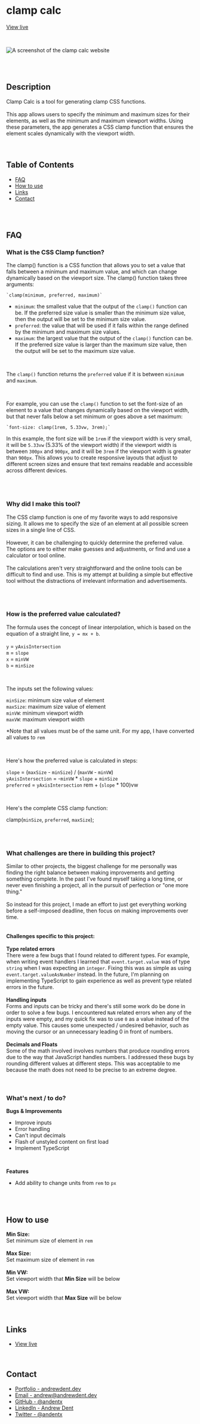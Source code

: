 # clamp calc

[View live](https://clamp-calc.netlify.app/)

<br>

![A screenshot of the clamp calc website](src/images/clamp-calc-16by9.png)

<br>
<br>

## Description

Clamp Calc is a tool for generating clamp CSS functions.
<br />
<br />
This app allows users to specify the minimum and maximum sizes for their elements, as well as the minimum and maximum viewport widths. Using these parameters, the app generates a CSS clamp function that ensures the element scales dynamically with the viewport width.
<br />
<br />
<br />

## Table of Contents

- [FAQ](#faq)
- [How to use](#how-to-use)
- [Links](#links)
- [Contact](#contact)

<br />
<br />

## FAQ

### What is the CSS Clamp function?

The clamp() function is a CSS function that allows you to set a value that falls between a minimum and maximum value, and which can change dynamically based on the viewport size. The clamp() function takes three arguments:

    `clamp(minimum, preferred, maximum)`

- `minimum`: the smallest value that the output of the `clamp()` function can be. If the preferred size value is smaller than the minimum size value, then the output will be set to the minimum size value.
- `preferred`: the value that will be used if it falls within the range defined by the minimum and maximum size values.
- `maximum`: the largest value that the output of the `clamp()` function can be. If the preferred size value is larger than the maximum size value, then the output will be set to the maximum size value.

<br />

The `clamp()` function returns the `preferred` value if it is between `minimum` and `maximum`.

<br />

For example, you can use the `clamp()` function to set the font-size of an element to a value that changes dynamically based on the viewport width, but that never falls below a set minimum or goes above a set maximum:

    `font-size: clamp(1rem, 5.33vw, 3rem);`

In this example, the font size will be `1rem` if the viewport width is very small, it will be `5.33vw` (5.33% of the viewport width) if the viewport width is between `300px` and `900px`, and it will be `3rem` if the viewport width is greater than `900px`. This allows you to create responsive layouts that adjust to different screen sizes and ensure that text remains readable and accessible across different devices.

<br />
<br />

### Why did I make this tool?

The CSS clamp function is one of my favorite ways to add responsive sizing. It allows me to specify the size of an element at all possible screen sizes in a single line of CSS.
<br />
<br />
However, it can be challenging to quickly determine the preferred value. The options are to either make guesses and adjustments, or find and use a calculator or tool online.
<br />
<br />
The calculations aren't very straightforward and the online tools can be difficult to find and use. This is my attempt at building a simple but effective tool without the distractions of irrelevant information and advertisements.

<br />
<br />

### How is the preferred value calculated?

The formula uses the concept of linear interpolation, which is based on the equation of a straight line, `y = mx + b`.
<br />
<br />
`y` = `yAxisIntersection`
<br />
`m` = `slope`
<br />
`x` = `minVW`
<br />
`b` = `minSize`

<br />

The inputs set the following values:

`minSize`: minimum size value of element
<br />
`maxSize`: maximum size value of element
<br />
`minVW`: minimum viewport width
<br />
`maxVW`: maximum viewport width
<br />

\*Note that all values must be of the same unit. For my app, I have converted all values to `rem`

<br />

Here's how the preferred value is calculated in steps:

`slope` = (`maxSize` - `minSize`) / (`maxVW` - `minVW`)
<br />
`yAxisIntersection` = -`minVW` \* `slope` + `minSize`
<br />
`preferred` = `yAxisIntersection` rem + (`slope` \* 100)vw

<br />

Here's the complete CSS clamp function:

clamp(`minSize`, `preferred`, `maxSize`);
<br />

<br />
<br />

### What challenges are there in building this project?

Similar to other projects, the biggest challenge for me personally was finding the right balance between making improvements and getting something complete. In the past I've found myself taking a long time, or never even finishing a project, all in the pursuit of perfection or "one more thing."
<br />
<br />
So instead for this project, I made an effort to just get everything working before a self-imposed deadline, then focus on making improvements over time.
<br />
<br />
<br />
<b>Challenges specific to this project:</b>
<br />
<br />
<b>Type related errors</b>
<br />
There were a few bugs that I found related to different types. For example, when writing event handlers I learned that `event.target.value` was of type `string` when I was expecting an `integer`. Fixing this was as simple as using `event.target.valueAsNumber` instead. In the future, I'm planning on implementing TypeScript to gain experience as well as prevent type related errors in the future.
<br />
<br />
<b>Handling inputs</b>
<br />
Forms and inputs can be tricky and there's still some work do be done in order to solve a few bugs. I encountered `NaN` related errors when any of the inputs were empty, and my quick fix was to use `0` as a value instead of the empty value. This causes some unexpected / undesired behavior, such as moving the cursor or an unnecessary leading 0 in front of numbers.
<br />
<br />
<b>Decimals and Floats</b>
<br />
Some of the math involved involves numbers that produce rounding errors due to the way that JavaScript handles numbers. I addressed these bugs by rounding different values at different steps. This was acceptable to me because the math does not need to be precise to an extreme degree.
<br />
<br />
<br />

### What's next / to do?

<b>Bugs & Improvements</b>

- Improve inputs
- Error handling
- Can't input decimals
- Flash of unstyled content on first load
- Implement TypeScript

<br />

<b>Features</b>

- Add ability to change units from `rem` to `px`

<br />
<br />

## How to use

<b>Min Size:</b>
<br />
Set minimum size of element in `rem`
<br />
<br />
<b>Max Size:</b>
<br />
Set maximum size of element in `rem`
<br />
<br />
<b>Min VW:</b>
<br />
Set viewport width that **Min Size** will be below
<br />
<br />
<b>Max VW:</b>
<br />
Set viewport width that **Max Size** will be below
<br />
<br />
<br />

## Links

- [View live](https://clamp-calc.netlify.app)

<br>

## Contact

- [Portfolio - andrewdent.dev](https://andrew@andrewdent.dev)
- [Email - andrew@andrewdent.dev](mailto:andrew@andrewdent.dev)
- [GitHub - @andentx](https://github.com/andentx)
- [LinkedIn - Andrew Dent](https://www.linkedin.com/in/andrewdentdev/)
- [Twitter - @andentx](https://twitter.com/andentx)
